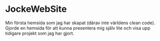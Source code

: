 # JockeWebSite
Min första hemsida som jag har skapat (därav inte världens clean code). 
Gjorde en hemsida för att kunna presentera mig själv lite och visa upp tidigare projekt som jag har gjort.
